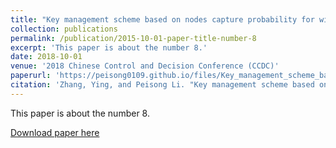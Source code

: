 ```yaml
---
title: "Key management scheme based on nodes capture probability for wireless sensor networks"
collection: publications
permalink: /publication/2015-10-01-paper-title-number-8
excerpt: 'This paper is about the number 8.'
date: 2018-10-01
venue: '2018 Chinese Control and Decision Conference (CCDC)'
paperurl: 'https://peisong0109.github.io/files/Key_management_scheme_based_on_nodes_capture_probability_for_wireless_sensor_networks.pdf'
citation: 'Zhang, Ying, and Peisong Li. "Key management scheme based on nodes capture probability for wireless sensor networks." In 2018 Chinese Control and Decision Conference (CCDC), pp. 5470-5475. IEEE, 2018.'
---
```

This paper is about the number 8. 

[Download paper here](https://peisong0109.github.io/files/Key_management_scheme_based_on_nodes_capture_probability_for_wireless_sensor_networks.pdf)
